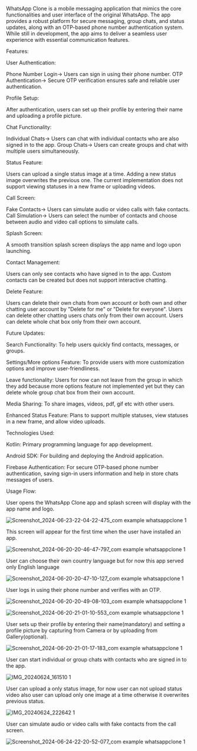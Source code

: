 WhatsApp Clone is a mobile messaging application that mimics the core functionalities and user interface of the original WhatsApp. The app provides a robust platform for secure messaging, group chats, and status updates, along with an OTP-based phone number authentication system. While still in development, the app aims to deliver a seamless user experience with essential communication features.

Features:

User Authentication:

Phone Number Login-> Users can sign in using their phone number.
OTP Authentication-> Secure OTP verification ensures safe and reliable user authentication.

Profile Setup:

After authentication, users can set up their profile by entering their name and uploading a profile picture.

Chat Functionality:

Individual Chats-> Users can chat with individual contacts who are also signed in to the app.
Group Chats-> Users can create groups and chat with multiple users simultaneously.

Status Feature:

Users can upload a single status image at a time.
Adding a new status image overwrites the previous one.
The current implementation does not support viewing statuses in a new frame or uploading videos.

Call Screen:

Fake Contacts-> Users can simulate audio or video calls with fake contacts.
Call Simulation-> Users can select the number of contacts and choose between audio and video call options to simulate calls.

Splash Screen:

A smooth transition splash screen displays the app name and logo upon launching.

Contact Management:

Users can only see contacts who have signed in to the app.
Custom contacts can be created but does not support interactive chatting.

Delete Feature:

Users can delete their own chats from own account or both own and other chatting user account by "Delete for me" or "Delete for everyone".
Users can delete other chatting users chats only from their own account.
Users can delete whole chat box only from their own account.

Future Updates:

Search Functionality: To help users quickly find contacts, messages, or groups.

Settings/More options Feature: To provide users with more customization options and improve user-friendliness.

Leave functionality: Users for now can not leave from the group in which they add because more options feature not implemented yet but they can delete whole group chat box from their own account.

Media Sharing: To share images, videos, pdf, gif etc with other users.

Enhanced Status Feature: Plans to support multiple statuses, view statuses in a new frame, and allow video uploads.

Technologies Used:

Kotlin: Primary programming language for app development.

Android SDK: For building and deploying the Android application.

Firebase Authentication: For secure OTP-based phone number authentication, saving sign-in users information and help in store chats messages of users.

Usage Flow:

User opens the WhatsApp Clone app and splash screen will display with the app name and logo.

![Screenshot_2024-06-23-22-04-22-475_com example whatsappclone 1](https://github.com/ArpitAswal/ChattingApplication/assets/87036588/1dce9510-f1b4-4e5a-bd7f-ab0d832cbf90)

This screen will appear for the first time when the user have installed an app.

![Screenshot_2024-06-20-20-46-47-797_com example whatsappclone 1](https://github.com/ArpitAswal/ChattingApplication/assets/87036588/1b17b4dd-409a-4d17-9469-b0ab1d0720ff)

User can choose their own country language but for now this app served only English language

![Screenshot_2024-06-20-20-47-10-127_com example whatsappclone 1](https://github.com/ArpitAswal/ChattingApplication/assets/87036588/5c32c335-4ac9-4379-baaf-6809ae1e4d25)

User logs in using their phone number and verifies with an OTP.

![Screenshot_2024-06-20-20-49-08-103_com example whatsappclone 1](https://github.com/ArpitAswal/ChattingApplication/assets/87036588/17feb557-c68f-4a53-82ab-2656ab1f9ce3)

![Screenshot_2024-06-20-21-01-10-553_com example whatsappclone 1](https://github.com/ArpitAswal/ChattingApplication/assets/87036588/2e064d30-f890-4d50-8caf-45308487aa81)

User sets up their profile by entering their name(mandatory) and setting a profile picture by capturing from Camera or by uploading from Gallery(optional).

![Screenshot_2024-06-20-21-01-17-183_com example whatsappclone 1](https://github.com/ArpitAswal/ChattingApplication/assets/87036588/c6187ac2-f77f-470c-b7c8-77e0241b34c2)

User can start individual or group chats with contacts who are signed in to the app.

![IMG_20240624_161510 1](https://github.com/ArpitAswal/ChattingApplication/assets/87036588/f9b891e4-71ef-4b6e-abba-ea67039827a5)

User can upload a only status image, for now user can not upload status video also user can upload only one image at a time otherwise it overwrites previous status.

![IMG_20240624_222642 1](https://github.com/ArpitAswal/ChattingApplication/assets/87036588/f74dae71-a594-4d76-bba4-56c0d01a0f83)

User can simulate audio or video calls with fake contacts from the call screen.

![Screenshot_2024-06-24-22-20-52-077_com example whatsappclone 1](https://github.com/ArpitAswal/ChattingApplication/assets/87036588/a183c1e9-fd06-4eff-a864-d8751409d9ed)
